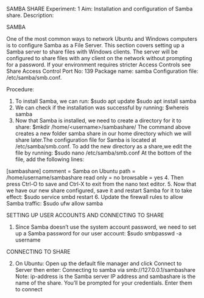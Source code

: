 SAMBA SHARE
Experiment: 1
Aim: Installation and configuration of Samba share.
Description:

SAMBA

One of the most common ways to network Ubuntu and Windows computers is to configure Samba as a File Server. This section covers setting up a Samba server to share files with Windows clients.
The server will be configured to share files with any client on the network without prompting for a password. If your environment requires stricter Access Controls see Share Access Control
Port No: 139
Package name: samba
Configuration file: /etc/samba/smb.conf.

Procedure:

1.	To install Samba, we can run:
$sudo apt update
$sudo apt install samba
2.	We can check if the installation was successful by running:
$whereis samba
3.	Now that Samba is installed, we need to create a directory for it to share:
$mkdir /home/&lt;username&gt;/sambashare/
The command above creates a new folder samba share in our home directory which we will share later.The configuration file for Samba is located at
/etc/samba/smb.conf. To add the new directory as a share,we edit the file by running:
$sudo nano /etc/samba/smb.conf
At the bottom of the file, add the following lines:

[sambashare]
comment = Samba on Ubuntu
path = /home/username/sambashare read only = no
browsable = yes
4.	Then press Ctrl-O to save and Ctrl-X to exit from the nano text editor.
5.	Now that we have our new share configured, save it and restart Samba for it to take effect:
$sudo service smbd restart
6.	Update the firewall rules to allow Samba traffic:
$sudo ufw allow samba


SETTING UP USER ACCOUNTS AND CONNECTING TO SHARE

1.	Since Samba doesn’t use the system account password, we need to set up a Samba
password for our user account:
$sudo smbpasswd -a username

CONNECTING TO SHARE

2.	On Ubuntu: Open up the default file manager and click Connect to Server then enter: Connecting to samba via smb://127.0.0.1/sambashare
Note: ip-address is the Samba server IP address and sambashare is the name of the
share. You’ll be prompted for your credentials. Enter them to connect 
